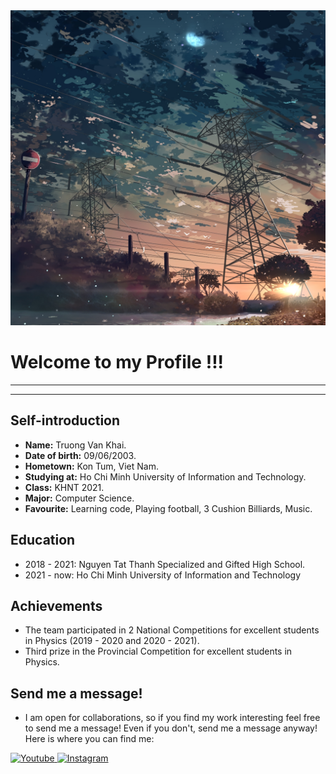 
<img src="/preview.jpg" alt="banner" />

# Welcome to my Profile !!!
---
---
## Self-introduction
- **Name:** Truong Van Khai.
- **Date of birth:** 09/06/2003.
- **Hometown:** Kon Tum, Viet Nam.
- **Studying at:** Ho Chi Minh University of Information and Technology.
- **Class:** KHNT 2021.
- **Major:** Computer Science.
- **Favourite:** Learning code, Playing football, 3 Cushion Billiards, Music.

## Education
- 2018 - 2021: Nguyen Tat Thanh Specialized and Gifted High School.
- 2021 - now: Ho Chi Minh University of Information and Technology

## Achievements
- The team participated in 2 National Competitions for excellent students in Physics (2019 - 2020 and 2020 - 2021).
- Third prize in the Provincial Competition for excellent students in Physics.

## Send me a message!
- I am open for collaborations, so if you find my work interesting feel free to send me a message! Even if you don't, send me a message anyway! Here is where you can find me:

<p>
  <a href="https://studio.youtube.com/channel/UCsIkUJmZMdl8j9qYTWHalZA">
    <img alt="Youtube" src="https://img.shields.io/badge/youtube-FF0000?logo=youtube&logoColor=white&style=for-the-badge" />
  </a>
  <a href="https://www.instagram.com/tvk_0906/">
    <img alt="Instagram" src="https://img.shields.io/badge/Instagram-E4405F?logo=instagram&logoColor=white&style=for-the-badge" />



